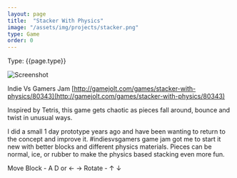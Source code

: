 ```yaml
---
layout: page
title:  "Stacker With Physics"
image: "/assets/img/projects/stacker.png"
type: Game
order: 0
---
```

Type: {{page.type}}  

![Screenshot]({{page.image}})


Indie Vs Gamers Jam [http://gamejolt.com/games/stacker-with-physics/80343](http://gamejolt.com/games/stacker-with-physics/80343)

 

Inspired by Tetris, this game gets chaotic as pieces fall around, bounce and twist in unusual ways.

I did a small 1 day prototype years ago and have been wanting to return to the concept and improve it. #indiesvsgamers game jam got me to start it new with better blocks and different physics materials. Pieces can be normal, ice, or rubber to make the physics based stacking even more fun.

Move Block - A D or ← →
Rotate - ↑ ↓
